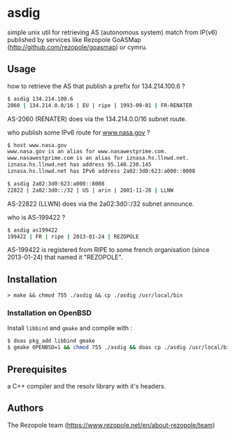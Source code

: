 # asdig
simple unix util for retrieving AS (autonomous system) match from IP(v6) published
by services like Rezopole GoASMap (http://github.com/rezopole/goasmap) or cymru.

## Usage
how to retrieve the AS that publish a prefix for 134.214.100.6 ?

```bash
$ asdig 134.214.100.6
2060 | 134.214.0.0/16 | EU | ripe | 1993-09-01 | FR-RENATER
 ```

AS-2060 (RENATER) does via the 134.214.0.0/16 subnet route.

who publish some IPv6 route for www.nasa.gov ?

```bash
$ host www.nasa.gov
www.nasa.gov is an alias for www.nasawestprime.com.
www.nasawestprime.com is an alias for iznasa.hs.llnwd.net.
iznasa.hs.llnwd.net has address 95.140.230.145
iznasa.hs.llnwd.net has IPv6 address 2a02:3d0:623:a000::8008

$ asdig 2a02:3d0:623:a000::8008
22822 | 2a02:3d0::/32 | US | arin | 2001-11-28 | LLNW
 ```

AS-22822 (LLWN) does via the 2a02:3d0::/32 subnet announce.

who is AS-199422 ?

```bash
$ asdig as199422
199422 | FR | ripe | 2013-01-24 | REZOPOLE
 ```

AS-199422 is registered from RIPE to some french organisation (since 2013-01-24) that named it "REZOPOLE".

## Installation
`> make && chmod 755 ./asdig && cp ./asdig /usr/local/bin`

### Installation on OpenBSD
Install `libbind` and `gmake` and compile with :

```bash
$ doas pkg_add libbind gmake
$ gmake OPENBSD=1 && chmod 755 ./asdig && doas cp ./asdig /usr/local/bin
```

## Prerequisites
a C++ compiler and the resolv library with it's headers.

## Authors
The Rezopole team (https://www.rezopole.net/en/about-rezopole/team)

